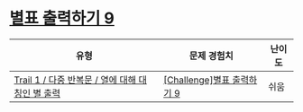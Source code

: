 # [별표 출력하기 9](https://www.codetree.ai/trails/complete/curated-cards/challenge-print-star-9)

|유형|문제 경험치|난이도|
|---|---|---|
|[Trail 1 / 다중 반복문 / 열에 대해 대칭인 별 출력](https://www.codetree.ai/trail-info/novice-low/)|[[Challenge]별표 출력하기 9](https://www.codetree.ai/trails/complete/curated-cards/challenge-print-star-9/)|쉬움|

